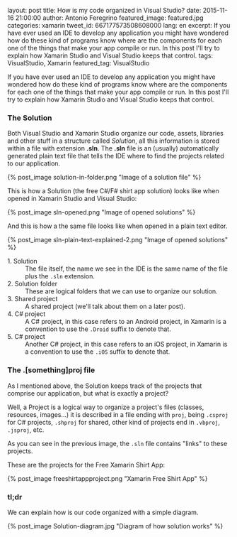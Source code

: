 layout: post
title: How is my code organized in Visual Studio?
date: 2015-11-16 21:00:00
author: Antonio Feregrino
featured_image: featured.jpg
categories: xamarin
tweet_id: 667177573508608000
lang: en
excerpt: If you have ever used an IDE to develop any application you might have wondered how do these kind of programs know where are the components for each one of the things that make your app compile or run. In this post I'll try to explain how Xamarin Studio and Visual Studio keeps that control.
tags: VisualStudio, Xamarin
featured_tag: VisualStudio

If you have ever used an IDE to develop any application you might have wondered how do these kind of programs know where are the components for each one of the things that make your app compile or run. In this post I'll try to explain how Xamarin Studio and Visual Studio keeps that control.

### The Solution
Both Visual Studio and Xamarin Studio organize our code, assets, libraries and other stuff in a structure called *Solution*, all this information is stored within a file with extension **.sln**. The **.sln** file is an (usually) automatically generated plain text file that tells the IDE where to find the projects related to our application.

{% post_image solution-in-folder.png "Image of a solution file" %}

This is how a Solution (the free C#/F# shirt app solution) looks like when opened in Xamarin Studio and Visual Studio:

{% post_image sln-opened.png "Image of opened solutions" %}

And this is how a the same file looks like when opened in a plain text editor.

{% post_image sln-plain-text-explained-2.png "Image of opened solutions" %}

<dl>
<dt>1. Solution</dt>
<dd>The file itself, the name we see in the IDE is the same name of the file plus the <code>.sln</code> extension.</dd>
<dt>2. Solution folder</dt>
<dd>These are logical folders that we can use to organize our solution.</dd>
<dt>3. Shared project</dt>
<dd>A shared project (we'll talk about them on a later post).</dd>
<dt>4. C# project</dt>
<dd>A C# project, in this case refers to an Android project, in Xamarin is a convention to use the <code>.Droid</code> suffix to denote that.</dd>
<dt>5. C# project</dt>
<dd>Another C# project, in this case refers to an iOS project, in Xamarin is a convention to use the <code>.iOS</code> suffix to denote that.</dd>
</dl>


### The .[something]proj file

As I mentioned above, the Solution keeps track of the projects that comprise our application, but what is exactly a project?

Well, a Project is a logical way to organize a project's files (classes, resources, images...) it is described in a file ending with `proj`, being `.csproj` for C# projects, `.shproj` for shared, other kind of projects end in `.vbproj`, `.jsproj`, etc.

As you can see in the previous image, the `.sln` file contains "links" to these projects.

These are the projects for the Free Xamarin Shirt App:

{% post_image freeshirtappproject.png "Xamarin Free Shirt App" %}

### tl;dr
We can explain how is our code organized with a simple diagram. 

{% post_image Solution-diagram.jpg "Diagram of how solution works" %}
